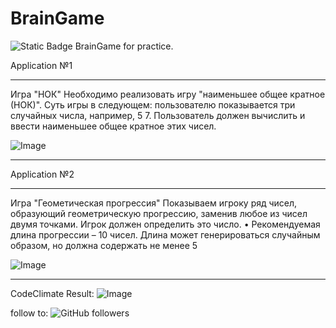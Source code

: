 # BrainGame
![Static Badge](https://img.shields.io/badge/damnboy-thatwasreallygood-blue)
BrainGame for practice.

Application №1

**************  
Игра "НОК" Необходимо реализовать игру "наименьшее общее кратное (НОК)". 
Суть игры в следующем: пользователю показывается три случайных числа, например, 5 7. 
Пользователь должен вычислить и ввести наименьшее общее кратное этих чисел.

![Image](https://github.com/user-attachments/assets/cc4e2d87-4135-4d1d-b215-c1496ffa5962)

**************

Application №2

************** 
Игра "Геометическая прогрессия" Показываем игроку ряд чисел, образующий геометрическую прогрессию, заменив любое из чисел двумя точками.
Игрок должен определить это число. • Рекомендуемая длина прогрессии – 10 чисел.
Длина может генерироваться случайным образом, но должна содержать не менее 5

![Image](https://github.com/user-attachments/assets/288f3c5f-0bf7-493d-9308-9a66371f12b4)

************** 

CodeClimate Result:
![Image](https://github.com/user-attachments/assets/29b45c10-ba8d-4a9a-99fb-82fc4be787bc)

follow to:
![GitHub followers](https://img.shields.io/github/followers/user?style=for-the-badge&logo=x&labelColor=black)
